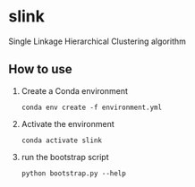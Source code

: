 # slink
Single Linkage Hierarchical Clustering algorithm


## How to use

1. Create a Conda environment
   
    ```shell
    conda env create -f environment.yml
    ```

2. Activate the environment

    ```shell
    conda activate slink
    ```

3. run the bootstrap script

    ```shell
    python bootstrap.py --help
    ```

